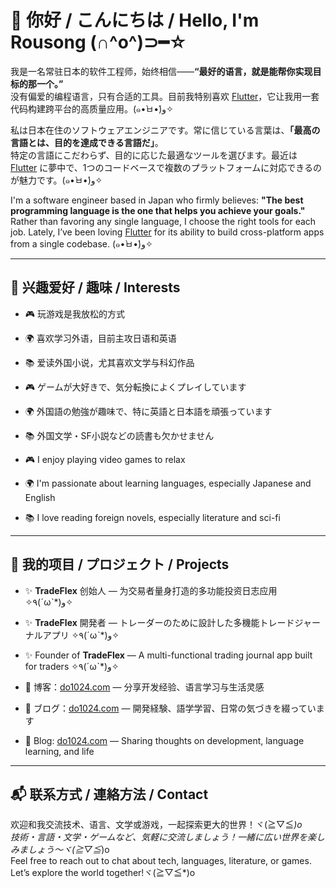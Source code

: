 # 👋 你好 / こんにちは / Hello, I'm Rousong (∩^o^)⊃━☆

我是一名常驻日本的软件工程师，始终相信——**“最好的语言，就是能帮你实现目标的那一个。”**  
没有偏爱的编程语言，只有合适的工具。目前我特别喜欢 [Flutter](https://flutter.dev)，它让我用一套代码构建跨平台的高质量应用。(๑•̀ㅂ•́)و✧

私は日本在住のソフトウェアエンジニアです。常に信じている言葉は、**「最高の言語とは、目的を達成できる言語だ」**。  
特定の言語にこだわらず、目的に応じた最適なツールを選びます。最近は [Flutter](https://flutter.dev) に夢中で、1つのコードベースで複数のプラットフォームに対応できるのが魅力です。(๑•̀ㅂ•́)و✧

I'm a software engineer based in Japan who firmly believes: **"The best programming language is the one that helps you achieve your goals."**  
Rather than favoring any single language, I choose the right tools for each job. Lately, I’ve been loving [Flutter](https://flutter.dev) for its ability to build cross-platform apps from a single codebase. (๑•̀ㅂ•́)و✧

---

## 🎯 兴趣爱好 / 趣味 / Interests

- 🎮 玩游戏是我放松的方式  
- 🌍 喜欢学习外语，目前主攻日语和英语  
- 📚 爱读外国小说，尤其喜欢文学与科幻作品  

- 🎮 ゲームが大好きで、気分転換によくプレイしています  
- 🌍 外国語の勉強が趣味で、特に英語と日本語を頑張っています  
- 📚 外国文学・SF小説などの読書も欠かせません  

- 🎮 I enjoy playing video games to relax  
- 🌍 I'm passionate about learning languages, especially Japanese and English  
- 📚 I love reading foreign novels, especially literature and sci-fi  

---

## 🚀 我的项目 / プロジェクト / Projects

- ✨ **TradeFlex** 创始人 — 为交易者量身打造的多功能投资日志应用 ✧٩(ˊωˋ*)و✧  
- ✨ **TradeFlex** 開発者 — トレーダーのために設計した多機能トレードジャーナルアプリ ✧٩(ˊωˋ*)و✧  
- ✨ Founder of **TradeFlex** — A multi-functional trading journal app built for traders ✧٩(ˊωˋ*)و✧

- 📝 博客：[do1024.com](https://do1024.com) — 分享开发经验、语言学习与生活灵感  
- 📝 ブログ：[do1024.com](https://do1024.com) — 開発経験、語学学習、日常の気づきを綴っています  
- 📝 Blog: [do1024.com](https://do1024.com) — Sharing thoughts on development, language learning, and life  

---

## 📬 联系方式 / 連絡方法 / Contact

欢迎和我交流技术、语言、文学或游戏，一起探索更大的世界！ヾ(≧▽≦*)o  
技術・言語・文学・ゲームなど、気軽に交流しましょう！一緒に広い世界を楽しみましょう〜ヾ(≧▽≦*)o  
Feel free to reach out to chat about tech, languages, literature, or games. Let’s explore the world together!ヾ(≧▽≦*)o
